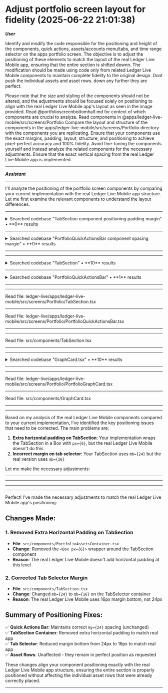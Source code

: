 <!-- Generated by SpecStory -->

# Adjust portfolio screen layout for fidelity (2025-06-22 21:01:38)

_**User**_

Identify and modify the code responsible for the positioning and height of the components, quick actions, assets/accounts menu/tabs, and time range selector on the apps portfolio screen. The objective is to adjust the positioning of these elements to match the layout of the real Ledger Live Mobile app, ensuring that the entire section is shifted downn. The modification should be made using code only from related Ledger Live Mobile components to maintain complete fidelity to the original design. Dont push the individual assets  and asset rows. down any further they are perfect. 

Please note that the size and styling of the components should not be altered, and the adjustments should be focused solely on positioning to align with the real Ledger Live Mobile app's layout as seen in the image provided.  Read @portfolioscreenbottomhalf.md  for context of which components are crucial to analyze.  Read components in @apps/ledger-live-mobile/src/screens/Portfolio  Compare the layout and structure of the components in the apps/ledger-live-mobile/src/screens/Portfolio directory with the components you are replicating. Ensure that your components use the exact margins, padding, layout, structure, and positioning to achieve pixel-perfect accuracy and 100% fidelity. Avoid fine-tuning the components yourself and instead analyze the related components for the necessary adjustments.  Ensure that the exact vertical spacing from the real Ledger Live Mobile app is implemented.

---

_**Assistant**_



---

I'll analyze the positioning of the portfolio screen components by comparing your current implementation with the real Ledger Live Mobile app structure. Let me first examine the relevant components to understand the layout differences.

---

<details>
            <summary>Searched codebase "TabSection component positioning padding margin" • **0** results</summary>
        
No results found
</details>

---

<details>
            <summary>Searched codebase "PortfolioQuickActionsBar component spacing margin" • **0** results</summary>
        
No results found
</details>

---



---

<details>
            <summary>Searched codebase "TabSection" • **10** results</summary>
        
| File |
|------|
| `undefined` |
| `undefined` |
| `undefined` |
| `undefined` |
| `undefined` |
| `undefined` |
| `undefined` |
| `undefined` |
| `undefined` |
| `undefined` |

</details>

---

<details>
            <summary>Searched codebase "PortfolioQuickActionsBar" • **1** results</summary>
        
| File |
|------|
| `undefined` |

</details>

---



---

Read file: ledger-live/apps/ledger-live-mobile/src/screens/Portfolio/TabSection.tsx

---

Read file: ledger-live/apps/ledger-live-mobile/src/screens/Portfolio/PortfolioQuickActionsBar.tsx

---



---

Read file: src/components/TabSection.tsx

---



---

<details>
            <summary>Searched codebase "GraphCard.tsx" • **10** results</summary>
        
| File |
|------|
| `undefined` |
| `undefined` |
| `undefined` |
| `undefined` |
| `undefined` |
| `undefined` |
| `undefined` |
| `undefined` |
| `undefined` |
| `undefined` |

</details>

---



---

Read file: ledger-live/apps/ledger-live-mobile/src/screens/Portfolio/PortfolioGraphCard.tsx

---

Read file: src/components/GraphCard.tsx

---



---

Based on my analysis of the real Ledger Live Mobile components compared to your current implementation, I've identified the key positioning issues that need to be corrected. The main problems are:

1. **Extra horizontal padding on TabSection**: Your implementation wraps the TabSection in a Box with `px={6}`, but the real Ledger Live Mobile doesn't do this
2. **Incorrect margin on tab selector**: Your TabSection uses `mb={24}` but the real version uses `mb={16}`

Let me make the necessary adjustments:

---



---



---



---

Perfect! I've made the necessary adjustments to match the real Ledger Live Mobile app's positioning:

## Changes Made:

### 1. **Removed Extra Horizontal Padding on TabSection**
- **File**: `src/components/PortfolioAssetsContainer.tsx`
- **Change**: Removed the `<Box px={6}>` wrapper around the TabSection component
- **Reason**: The real Ledger Live Mobile doesn't add horizontal padding at this level

### 2. **Corrected Tab Selector Margin**
- **File**: `src/components/TabSection.tsx` 
- **Change**: Changed `mb={24}` to `mb={16}` on the TabSelector container
- **Reason**: The real Ledger Live Mobile uses 16px margin bottom, not 24px

## Summary of Positioning Fixes:

✅ **Quick Actions Bar**: Maintains correct `my={24}` spacing (unchanged)  
✅ **TabSection Container**: Removed extra horizontal padding to match real app  
✅ **Tab Selector**: Reduced margin bottom from 24px to 16px to match real app  
✅ **Asset Rows**: Unaffected - they remain in perfect position as requested

These changes align your component positioning exactly with the real Ledger Live Mobile app structure, ensuring the entire section is properly positioned without affecting the individual asset rows that were already correctly placed.

---

